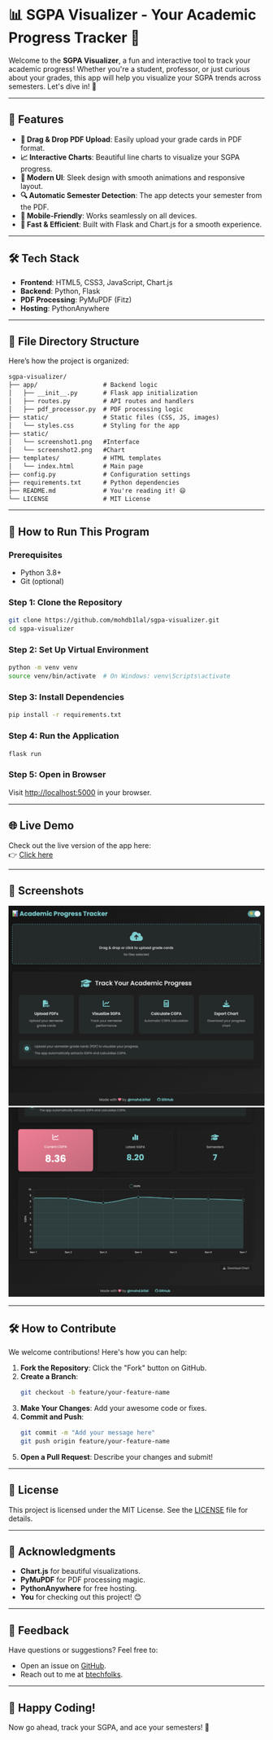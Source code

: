 # 📊 SGPA Visualizer - Your Academic Progress Tracker 🚀

Welcome to the **SGPA Visualizer**, a fun and interactive tool to track your academic progress! Whether you're a student, professor, or just curious about your grades, this app will help you visualize your SGPA trends across semesters. Let's dive in! 🎉

---

## 🌟 Features

- **📁 Drag & Drop PDF Upload**: Easily upload your grade cards in PDF format.
- **📈 Interactive Charts**: Beautiful line charts to visualize your SGPA progress.
- **🎨 Modern UI**: Sleek design with smooth animations and responsive layout.
- **🔍 Automatic Semester Detection**: The app detects your semester from the PDF.
- **📱 Mobile-Friendly**: Works seamlessly on all devices.
- **🚀 Fast & Efficient**: Built with Flask and Chart.js for a smooth experience.

---

## 🛠️ Tech Stack

- **Frontend**: HTML5, CSS3, JavaScript, Chart.js
- **Backend**: Python, Flask
- **PDF Processing**: PyMuPDF (Fitz)
- **Hosting**: PythonAnywhere

---

## 📂 File Directory Structure

Here’s how the project is organized:

```
sgpa-visualizer/
├── app/                  # Backend logic
│   ├── __init__.py       # Flask app initialization
│   ├── routes.py         # API routes and handlers
│   ├── pdf_processor.py  # PDF processing logic
├── static/               # Static files (CSS, JS, images)
│   └── styles.css        # Styling for the app
├── static/
│   └── screenshot1.png   #Interface
│   └── screenshot2.png   #Chart
├── templates/            # HTML templates
│   └── index.html        # Main page
├── config.py             # Configuration settings
├── requirements.txt      # Python dependencies
├── README.md             # You're reading it! 😄
└── LICENSE               # MIT License
```

---

## 🚀 How to Run This Program

### **Prerequisites**

- Python 3.8+
- Git (optional)

### **Step 1: Clone the Repository**

```bash
git clone https://github.com/mohdb1lal/sgpa-visualizer.git
cd sgpa-visualizer
```

### **Step 2: Set Up Virtual Environment**

```bash
python -m venv venv
source venv/bin/activate  # On Windows: venv\Scripts\activate
```

### **Step 3: Install Dependencies**

```bash
pip install -r requirements.txt
```

### **Step 4: Run the Application**

```bash
flask run
```

### **Step 5: Open in Browser**

Visit [http://localhost:5000](http://localhost:5000) in your browser.

---

## 🌐 Live Demo

Check out the live version of the app here:  
👉 [Click here](http://cplab2022.pythonanywhere.com)

---

## 📸 Screenshots

![Screenshot 1](screenshots/screenshot1.png)
![Screenshot 2](screenshots/screenshot2.png)

---

## 🛠️ How to Contribute

We welcome contributions! Here's how you can help:

1. **Fork the Repository**: Click the "Fork" button on GitHub.
2. **Create a Branch**:
   ```bash
   git checkout -b feature/your-feature-name
   ```
3. **Make Your Changes**: Add your awesome code or fixes.
4. **Commit and Push**:
   ```bash
   git commit -m "Add your message here"
   git push origin feature/your-feature-name
   ```
5. **Open a Pull Request**: Describe your changes and submit!

---

## 📜 License

This project is licensed under the MIT License. See the [LICENSE](LICENSE) file for details.

---

## 🙏 Acknowledgments

- **Chart.js** for beautiful visualizations.
- **PyMuPDF** for PDF processing magic.
- **PythonAnywhere** for free hosting.
- **You** for checking out this project! 😊

---

## 💬 Feedback

Have questions or suggestions? Feel free to:

- Open an issue on [GitHub](https://github.com/mohdb1lal/sgpa-visualizer/issues).
- Reach out to me at [btechfolks](mailto:btechfolks@gmail.com).

---

## 🎉 Happy Coding!

Now go ahead, track your SGPA, and ace your semesters! 🚀

